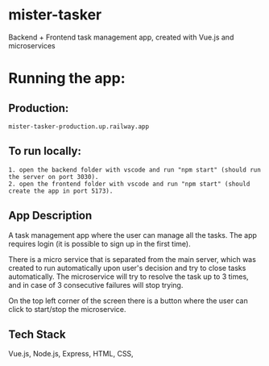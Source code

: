 # mister-tasker
Backend + Frontend task management app, created with Vue.js and microservices

# Running the app:
## Production:
    mister-tasker-production.up.railway.app
## To run locally:
    1. open the backend folder with vscode and run "npm start" (should run the server on port 3030).
    2. open the frontend folder with vscode and run "npm start" (should create the app in port 5173).

## App Description
A task management app where the user can manage all the tasks.
The app requires login (it is possible to sign up in the first time).

There is a micro service that is separated from the main server, which was created to run automatically upon user's decision and try to close tasks automatically.
The microservice will try to resolve the task up to 3 times, and in case of 3 consecutive failures will stop trying.

On the top left corner of the screen there is a button where the user can click to start/stop the microservice.

## Tech Stack
Vue.js,
Node.js,
Express,
HTML,
CSS,
